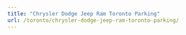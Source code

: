 ```yaml
---
title: "Chrysler Dodge Jeep Ram Toronto Parking"
url: /toronto/chrysler-dodge-jeep-ram-toronto-parking/
---
```

